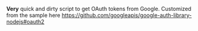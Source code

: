 **Very** quick and dirty script to get OAuth tokens from Google.
Customized from the sample here https://github.com/googleapis/google-auth-library-nodejs#oauth2